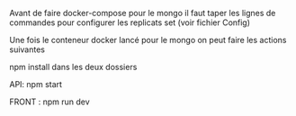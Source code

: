 Avant de faire docker-compose pour le mongo il faut taper les lignes de commandes pour configurer les replicats set 
(voir fichier Config)

Une fois le conteneur docker lancé pour le mongo on peut faire les actions suivantes

npm install dans les deux dossiers

API:
npm start

FRONT :
npm run dev

